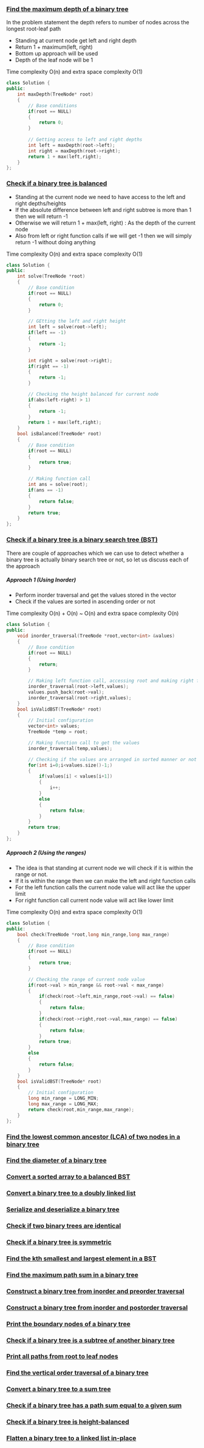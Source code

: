 
### [Find the maximum depth of a binary tree](https://leetcode.com/problems/maximum-depth-of-binary-tree/)

In the problem statement the depth refers to number of nodes across the longest root-leaf path
- Standing at current node get left and right depth
- Return 1 + maximum(left, right)
- Bottom up approach will be used
- Depth of the leaf node will be 1

Time complexity O(n) and extra space complexity O(1)
```cpp
class Solution {
public:
    int maxDepth(TreeNode* root) 
    {
        // Base conditions
        if(root == NULL)
        {
            return 0;
        }
        
        // Getting access to left and right depths
        int left = maxDepth(root->left);
        int right = maxDepth(root->right);
        return 1 + max(left,right);
    }
};
```
### [Check if a binary tree is balanced](https://leetcode.com/problems/balanced-binary-tree/description/)

- Standing at the current node we need to have access to the left and right depths/heights
- If the absolute difference between left and right subtree is more than 1 then we will return -1
- Otherwise we will return 1 + max(left, right) : As the depth of the current node
- Also from left or right function calls if we will get -1 then we will simply return -1 without doing anything

Time complexity O(n) and extra space complexity O(1)
```cpp
class Solution {
public:
    int solve(TreeNode *root)
    {
        // Base condition
        if(root == NULL)
        {
            return 0;
        }

        // GEtting the left and right height
        int left = solve(root->left);
        if(left == -1)
        {
            return -1;
        }

        int right = solve(root->right);
        if(right == -1)
        {
            return -1;
        }

        // Checking the height balanced for current node
        if(abs(left-right) > 1)
        {
            return -1;
        }
        return 1 + max(left,right);
    }
    bool isBalanced(TreeNode* root) 
    {
        // Base condition
        if(root == NULL)
        {
            return true;
        }    

        // Making function call 
        int ans = solve(root);
        if(ans == -1)
        {
            return false;
        }
        return true;
    }
};
```

### [Check if a binary tree is a binary search tree (BST)](#)

There are couple of approaches which we can use to detect whether a binary tree is actually binary search tree or not, so let us discuss each of the approach

##### Approach 1 (Using Inorder)
- Perform inorder traversal and get the values stored in the vector
- Check if the values are sorted in ascending order or not

Time complexity O(n) + O(n) ~ O(n) and extra space complexity O(n)
```cpp
class Solution {
public:
    void inorder_traversal(TreeNode *root,vector<int> &values)
    {
        // Base condition
        if(root == NULL)
        {
            return;
        }

        // Making left function call, accessing root and making right function call
        inorder_traversal(root->left,values);
        values.push_back(root->val);
        inorder_traversal(root->right,values);
    }
    bool isValidBST(TreeNode* root) 
    {
        // Initial configuration
        vector<int> values;
        TreeNode *temp = root;

        // Making function call to get the values
        inorder_traversal(temp,values);

        // Checking if the values are arranged in sorted manner or not
        for(int i=0;i<values.size()-1;)
        {
            if(values[i] < values[i+1])
            {
                i++;
            }
            else
            {
                return false;
            }
        }
        return true;
    }
};
```

##### Approach 2 (Using the ranges)

- The idea is that standing at current node we will check if it is within the range or not.
- If it is within the range then we can make the left and right function calls
- For the left function calls the current node value will act like the upper limit
- For right function call current node value will act like lower limit

Time complexity O(n)  and extra space complexity O(1)
```cpp
class Solution {
public:
    bool check(TreeNode *root,long min_range,long max_range)
    {
        // Base condition
        if(root == NULL)
        {
            return true;
        }

        // Checking the range of current node value
        if(root->val > min_range && root->val < max_range)
        {
            if(check(root->left,min_range,root->val) == false)
            {
                return false;
            }
            if(check(root->right,root->val,max_range) == false)
            {
                return false;
            }
            return true;
        }
        else
        {
            return false;
        }
    }
    bool isValidBST(TreeNode* root) 
    {
        // Initial configuration
        long min_range = LONG_MIN;
        long max_range = LONG_MAX;
        return check(root,min_range,max_range);
    }
};
```

### [Find the lowest common ancestor (LCA) of two nodes in a binary tree](#)

### [Find the diameter of a binary tree](#)
### [Convert a sorted array to a balanced BST](#)
### [Convert a binary tree to a doubly linked list](#)
### [Serialize and deserialize a binary tree](#)
### [Check if two binary trees are identical](#)
### [Check if a binary tree is symmetric](#)
### [Find the kth smallest and largest element in a BST](#)

### [Find the maximum path sum in a binary tree](#)
### [Construct a binary tree from inorder and preorder traversal](#)
### [Construct a binary tree from inorder and postorder traversal](#)
### [Print the boundary nodes of a binary tree](#)
### [Check if a binary tree is a subtree of another binary tree](#)
### [Print all paths from root to leaf nodes](#)
### [Find the vertical order traversal of a binary tree](#)

### [Convert a binary tree to a sum tree](#)
### [Check if a binary tree has a path sum equal to a given sum](#)
### [Check if a binary tree is height-balanced](#)
### [Flatten a binary tree to a linked list in-place](#)
